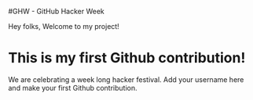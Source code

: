 #GHW - GitHub Hacker Week

Hey folks,
Welcome to my project!

# This is my first Github contribution!

We are celebrating a week long hacker festival. Add your username here and make your first Github contribution.
